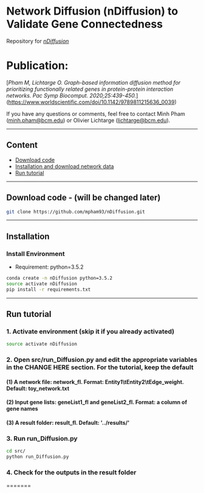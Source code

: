 # Network Diffusion (nDiffusion) to Validate Gene Connectedness

Repository for [*nDiffusion*](https://http://ndiffusion.lichtargelab.org)


# Publication: 
[*Pham M, Lichtarge O. Graph-based information diffusion method for prioritizing functionally related genes in protein-protein interaction networks. Pac Symp Biocomput. 2020;25:439-450.*] (https://www.worldscientific.com/doi/10.1142/9789811215636_0039)

If you have any questions or comments, feel free to contact Minh Pham (minh.pham@bcm.edu) or Olivier Lichtarge (lichtarge@bcm.edu).

--------
## Content
 - [Download code](#download-code)
 - [Installation and download network data](#installation-and-download-network-data)
 - [Run tutorial](#run-tutorial)

--------
## Download code   - (will be changed later)
```bash
git clone https://github.com/mpham93/nDiffusion.git 
```

--------
## Installation

### Install Environment
- Requirement: python=3.5.2
```bash
conda create -n nDiffusion python=3.5.2
source activate nDiffusion
pip install -r requirements.txt
```
--------
## Run tutorial

### 1. Activate environment (skip it if you already activated)
```bash
source activate nDiffusion
```
### 2. Open src/run_Diffusion.py and edit the appropriate variables in the CHANGE HERE section. For the tutorial, keep the default
#### (1) A network file: network_fl. Format: Entity1\tEntity2\tEdge_weight. Default: toy_network.txt
#### (2) Input gene lists: geneList1_fl and geneList2_fl. Format: a column of gene names
#### (3) A result folder: result_fl. Default: '../results/'

### 3. Run run_Diffusion.py
```bash
cd src/
python run_Diffusion.py
```
### 4. Check for the outputs in the result folder
=======

